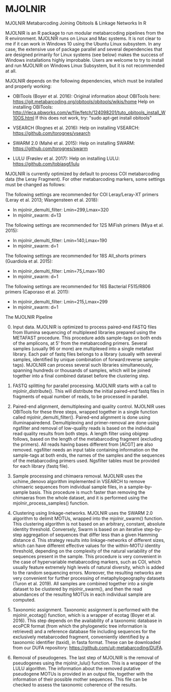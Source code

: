 # MJOLNIR
MJOLNIR Metabarcoding Joining Obitools &amp; Linkage Networks In R

MJOLNIR is an R package to run modular metabarcoding pipelines from the R environment. MJOLNIR runs on Linux and Mac systems. It is not clear to me if it can work in Windows 10 using the Ubuntu Linux subsystem. In any case, the extensive use of package parallel and several dependencies that are designed primarily for Linux systems (see below) makes the success of Windows installations highly improbable. Users are welcome to try to install and run MJOLNIR on Windows Linux Subsystem, but it is not recommended at all.

MJOLNIR depends on the following dependencies, which must be installed and properly working:

- OBITools (Boyer et al. 2016):
  Original information about OBITools here: https://git.metabarcoding.org/obitools/obitools/wikis/home
  Help on installing OBITools: http://rleca.pbworks.com/w/file/fetch/124098201/tuto_obitools_install_W10OS.html
  If this does not work, try: "sudo apt-get install obitools"

- VSEARCH (Rognes et al. 2016): 
  Help on installing VSEARCH: https://github.com/torognes/vsearch
  
- SWARM 2.0 (Mahé et al. 2015):
  Help on installing SWARM: https://github.com/torognes/swarm
  
- LULU (Frøslev et al. 2017):
  Help on installing LULU:
  https://github.com/tobiasgf/lulu

MJOLNIR is currently optimized by default to process COI metabarcoding data (the Leray Fragment). For other metabarcoding markers, some settings must be changed as follows:

The following settings are recommended for COI Leray/Leray-XT primers (Leray et al. 2013; Wangensteen et al. 2018): 
- In mjolnir_demulti_filter: Lmin=299,Lmax=320 
- In mjolnir_swarm: d=13

The following settings are recommended for 12S MiFish primers (Miya et al. 2015): 
- In mjolnir_demulti_filter: Lmin=140,Lmax=190 
- In mjolnir_swarm: d=1

The following settings are recommended for 18S All_shorts primers (Guardiola et al. 2015): 
- In mjolnir_demulti_filter: Lmin=75,Lmax=180 
- In mjolnir_swarm: d=1

The following settings are recommended for 16S Bacterial F515/R806 primers (Caporaso et al. 2011): 
- In mjolnir_demulti_filter: Lmin=215,Lmax=299 
- In mjolnir_swarm: d=1

The MJOLNIR Pipeline

0. Input data.
MJOLNIR is optimized to process paired-end FASTQ files from Illumina sequencing of multiplexed libraries prepared using the METAFAST procedure. This procedure adds sample-tags on both ends of the amplicons, at 5' from the metabarcoding primers. Several samples (usually 96 or more) are multiplexed into a single metafast library. Each pair of fastq files belongs to a library (usually with several samples, identified by unique combination of forward:reverse sample-tags). MJOLNIR can process several such libraries simultaneously, spanning hundreds or thousands of samples, which will be joined together into a final combined dataset before the clustering step.

1. FASTQ splitting for parallel processing.
MJOLNIR starts with a call to mjolnir_distribute(). This will distribute the initial paired-end fastq files in fragments of equal number of reads, to be processed in parallel. 

2. Paired-end alignment, demultiplexing and quality control.
MJOLNIR uses OBITools for these three steps, wrapped together in a single function called mjolnir_demulti_filter(). Paired-end alignment is done using illuminapairedend. Demultiplexing and primer-removal are done using ngsfilter and removal of low-quality reads is based on the individual read quality results from both steps. A length filter using obigrep follows, based on the length of the metabarcoding fragment (excluding the primers). All reads having bases different from [ACGT] are also removed.  ngsfilter needs an input table containing information on the sample-tags at both ends, the names of the samples and the sequences of the metabarcoding primers used. Ngsfilter tables must be provided for each library (fastq file).

3. Sample processing and chimaera removal.
MJOLNIR uses the uchime_denovo algorithm implemented in VSEARCH to remove chimaeric sequences from individual sample files, in a sample-by-sample basis. This procedure is much faster than removing the chimaeras from the whole dataset, and it is performed using the mjolnir_process_samples() function.

4. Clustering using linkage-networks.
MJOLNIR uses the SWARM 2.0 algorithm to delimit MOTUs, wrapped into the mjolnir_swarm() function. This clustering algorithm is not based on an arbitrary, constant, absolute identity threshold. Conversely, Swarm is based on an iterative step-by-step aggregation of sequences that differ less than a given Hamming distance d. This strategy results into linkage-networks of different sizes, which can have different effective values for the within-MOTU identity threshold, depending on the complexity of the natural variability of the sequences present in the sample. This procedure is very convenient in the case of hypervariable metabarcoding markers, such as COI, which usually feature extremely high levels of natural diversity, which is added to the random sequencing errors. Moreover, the resulting networks are very convenient for further processing of metaphylogeography datasets (Turon et al. 2019). All samples are combined together into a single dataset to be clustered by mjolnir_swarm(), and then the read abundances of the resulting MOTUs in each individual sample are computed.

5. Taxonomic assignment. 
Taxonomic assignment is performed with the mjolnir_ecotag() function, which is a wrapper of ecotag (Boyer et al. 2016). This step depends on the availability of a taxonomic database in ecoPCR format (from which the phylogenetic tree information is retrieved) and a reference database file including sequences for the exclusively metabarcoded fragment, conveniently identified by a taxonomic identifier (taxid), in fasta format. These can be downloaded from our DUFA repository: https://github.com/uit-metabarcoding/DUFA.

6. Removal of pseudogenes.
The last step of MJOLNIR is the removal of pseudogenes using the mjolnir_lulu() function. This is a wrapper of the LULU algorithm. The information about the removed putative pseudogene MOTUs is provided in an output file, together with the information of their possible mother sequences. This file can be checked to assess the taxonomic coherence of the results.
